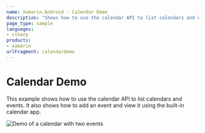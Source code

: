 ```yaml
---
name: Xamarin.Android - Calendar Demo
description: "Shows how to use the calendar API to list calendars and events. It also shows how to add an event and view it..."
page_type: sample
languages:
- csharp
products:
- xamarin
urlFragment: calendardemo
---
```

# Calendar Demo

This example shows how to use the calendar API to list calendars and events.
It also shows how to add an event and view it using the built-in calendar app.

![Demo of a calendar with two events](Screenshots/Calendar1.png)
